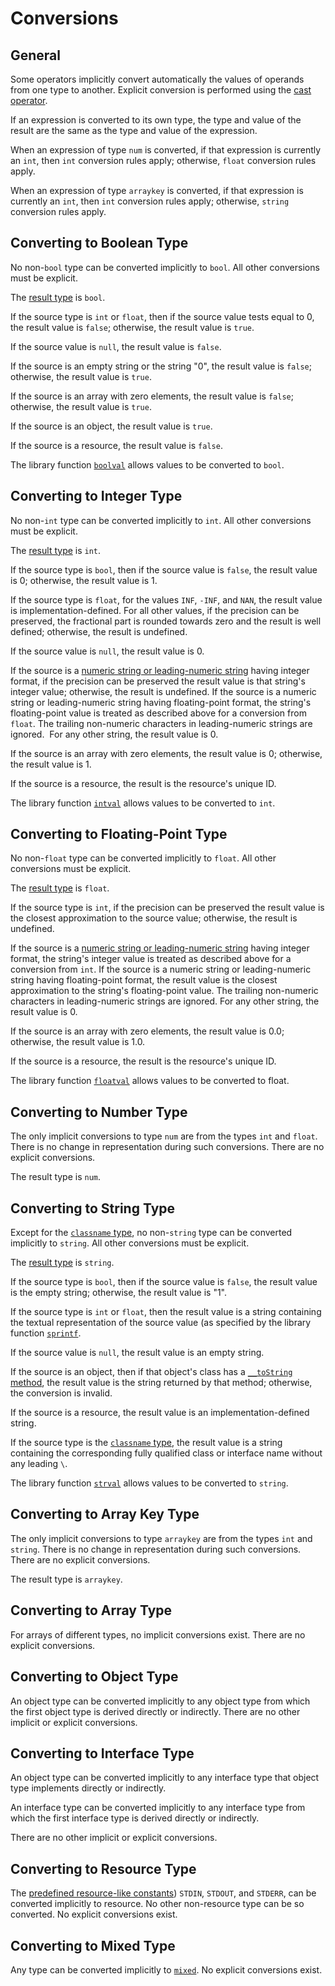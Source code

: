 # Conversions

## General

Some operators implicitly convert automatically the values of operands
from one type to another. Explicit conversion is performed using the
[cast operator](10-expressions.md#cast-operator).

If an expression is converted to its own type, the type and value of the
result are the same as the type and value of the expression.

When an expression of type `num` is converted, if that expression is currently 
an `int`, then `int` conversion rules apply; otherwise, `float` conversion rules apply.

When an expression of type `arraykey` is converted, if that expression is 
currently an `int`, then `int` conversion rules apply; otherwise, `string` 
conversion rules apply.

## Converting to Boolean Type

No non-`bool` type can be converted implicitly to `bool`. All other conversions 
must be explicit.

The [result type](http://docs.hhvm.com/manual/en/language.types.boolean.php#language.types.boolean.casting) is `bool`.

If the source type is `int` or `float`, then if the source value tests equal
to 0, the result value is `false`; otherwise, the result value is `true`.

If the source value is `null`, the result value is `false`.

If the source is an empty string or the string "0", the result value is
`false`; otherwise, the result value is `true`.

If the source is an array with zero elements, the result value is `false`;
otherwise, the result value is `true`.

If the source is an object, the result value is `true`.

If the source is a resource, the result value is `false`.

The library function [`boolval`](http://www.php.net/boolval) allows values to be converted to
`bool`.

## Converting to Integer Type

No non-`int` type can be converted implicitly to `int`. All other conversions must be explicit.

The [result type](http://docs.hhvm.com/manual/en/language.types.integer.php#language.types.integer.casting) is `int`.

If the source type is `bool`, then if the source value is `false`, the
result value is 0; otherwise, the result value is 1.

If the source type is `float`, for the values `INF`, `-INF`, and `NAN`, the
result value is implementation-defined. For all other values, if the
precision can be preserved, the fractional part is rounded towards zero
and the result is well defined; otherwise, the result is undefined.

If the source value is `null`, the result value is 0.

If the source is a [numeric string or leading-numeric string](05-types.md#the-string-type)
having integer format, if the precision can be preserved the result
value is that string's integer value; otherwise, the result is
undefined. If the source is a numeric string or leading-numeric string
having floating-point format, the string's floating-point value is
treated as described above for a conversion from `float`. The trailing
non-numeric characters in leading-numeric strings are ignored.  For any
other string, the result value is 0.

If the source is an array with zero elements, the result value is 0;
otherwise, the result value is 1.

If the source is a resource, the result is the resource's unique ID.

The library function [`intval`](http://docs.hhvm.com/manual/en/function.intval.php) allows values
to be converted to `int`.

## Converting to Floating-Point Type

No non-`float` type can be converted implicitly to `float`. All other 
conversions must be explicit.

The [result type](http://docs.hhvm.com/manual/en/language.types.float.php#language.types.float.casting) is `float`.

If the source type is `int`, if the precision can be preserved the result
value is the closest approximation to the source value; otherwise, the
result is undefined.

If the source is a [numeric string or leading-numeric string](05-types.md#the-string-type)
having integer format, the string's integer value is treated as
described above for a conversion from `int`. If the source is a numeric
string or leading-numeric string having floating-point format, the
result value is the closest approximation to the string's floating-point
value. The trailing non-numeric characters in leading-numeric strings
are ignored. For any other string, the result value is 0.

If the source is an array with zero elements, the result value is 0.0; 
otherwise, the result value is 1.0.

If the source is a resource, the result is the resource's unique ID.

The library function [`floatval`](http://www.php.net/floatval) allows values to be converted to
float.

## Converting to Number Type

The only implicit conversions to type `num` are from the types `int` and
`float`. There is no change in representation during such conversions. There are no explicit conversions.

The result type is `num`.

## Converting to String Type

Except for the [`classname` type](05-types.md#the-classname-type), no non-`string` type can be converted implicitly to `string`. All other conversions must be explicit.

The [result type](http://docs.hhvm.com/manual/en/language.types.string.php#language.types.string.casting) is `string`.

If the source type is `bool`, then if the source value is `false`, the
result value is the empty string; otherwise, the result value is "1".

If the source type is `int` or `float`, then the result value is a string
containing the textual representation of the source value (as specified
by the library function [`sprintf`](http://www.php.net/sprintf).

If the source value is `null`, the result value is an empty string.

If the source is an object, then if that object's class has a
[`__toString` method](16-classes.md#method-__tostring), the result value is the string returned
by that method; otherwise, the conversion is invalid.

If the source is a resource, the result value is an
implementation-defined string.

If the source type is the [`classname` type](05-types.md#the-classname-type), the result value is a string containing the corresponding fully qualified class or interface name without any leading `\`.

The library function [`strval`](http://www.php.net/strval) allows values to be converted to
`string`.

## Converting to Array Key Type

The only implicit conversions to type `arraykey` are from the types `int` 
and `string`. There is no change in representation during such conversions. 
There are no explicit conversions.

The result type is `arraykey`.

## Converting to Array Type

For arrays of different types, no implicit conversions exist. There are no 
explicit conversions.

## Converting to Object Type

An object type can be converted implicitly to any object type from which the first object type is derived directly or indirectly. There are no other implicit or explicit conversions.

## Converting to Interface Type

An object type can be converted implicitly to any interface type that object 
type implements directly or indirectly.

An interface type can be converted implicitly to any interface type from which 
the first interface type is derived directly or indirectly.

There are no other implicit or explicit conversions.

## Converting to Resource Type

The [predefined resource-like constants](05-types.md#resource-types)) `STDIN`, `STDOUT`, and 
`STDERR`, can be converted implicitly to resource. No other non-resource type 
can be so converted. No explicit conversions exist.

## Converting to Mixed Type

Any type can be converted implicitly to [`mixed`](05-types.md#nullable-types). No explicit conversions
exist.
